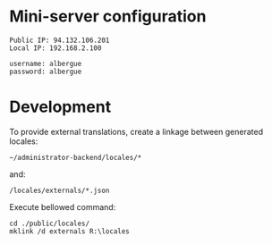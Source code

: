 # Mini-server configuration
```
Public IP: 94.132.106.201
Local IP: 192.168.2.100

username: albergue
password: albergue 
```

# Development
To provide external translations, create a linkage between generated locales:
```
~/administrator-backend/locales/*
```
and:
```
/locales/externals/*.json
```
Execute bellowed command:
```
cd ./public/locales/
mklink /d externals R:\locales
```